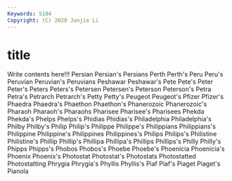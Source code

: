 ```yaml
---
Keywords: 5104
Copyright: (C) 2020 Junjie Li
---
```


# title

Write contents here!!!
Persian
Persian's 
Persians 
Perth 
Perth's 
Peru 
Peru's 
Peruvian 
Peruvian's 
Peruvians 
Peshawar
Peshawar's 
Pete 
Pete's 
Peter 
Peter's 
Peters 
Peters's 
Petersen 
Petersen's 
Peterson
Peterson's 
Petra 
Petra's 
Petrarch 
Petrarch's 
Petty 
Petty's 
Peugeot 
Peugeot's 
Pfizer
Pfizer's 
Phaedra 
Phaedra's 
Phaethon 
Phaethon's 
Phanerozoic 
Phanerozoic's 
Pharaoh 
Pharaoh's 
Pharaohs
Pharisee 
Pharisee's 
Pharisees 
Phekda 
Phekda's 
Phelps 
Phelps's 
Phidias 
Phidias's 
Philadelphia
Philadelphia's 
Philby 
Philby's 
Philip 
Philip's 
Philippe 
Philippe's 
Philippians 
Philippians's 
Philippine
Philippine's 
Philippines 
Philippines's 
Philips 
Philips's 
Philistine 
Philistine's 
Phillip 
Phillip's 
Phillipa
Phillipa's 
Phillips 
Phillips's 
Philly 
Philly's 
Phipps 
Phipps's 
Phobos 
Phobos's 
Phoebe
Phoebe's 
Phoenicia 
Phoenicia's 
Phoenix 
Phoenix's 
Photostat 
Photostat's 
Photostats 
Photostatted 
Photostatting
Phrygia 
Phrygia's 
Phyllis 
Phyllis's 
Piaf 
Piaf's 
Piaget 
Piaget's 
Pianola 
